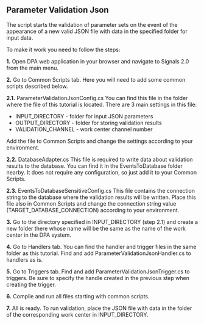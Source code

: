 ## Parameter Validation Json
The script starts the validation of parameter sets on the event of the appearance of a new valid JSON file with data in the specified folder for input data.

To make it work you need to follow the steps:

**1.** Open DPA web application in your browser and navigate to Signals 2.0 from the main menu.

**2.** Go to Common Scripts tab. Here you will need to add some common scripts described below.

**2.1.** ParameterValidationJsonConfig.cs
You can find this file in the folder where the file of this tutorial is located.
There are 3 main settings in this file:
 - INPUT_DIRECTORY - folder for input JSON parameters
 - OUTPUT_DIRECTORY - folder for storing validation results
 - VALIDATION_CHANNEL - work center channel number

Add the file to Common Scripts and change the settings according to your environment.

**2.2.** DatabaseAdapter.cs
This file is required to write data about validation results to the database.
You can find it in the EventsToDatabase folder nearby.
It does not require any configuration, so just add it to your Common Scripts.

**2.3.** EventsToDatabaseSensitiveConfig.cs
This file contains the connection string to the database where the validation results will be written.
Place this file also in Common Scripts and change the connection string value (TARGET_DATABASE_CONNECTION) according to your environment.

**3.** Go to the directory specified in INPUT_DIRECTORY (step 2.1) and create a new folder there whose name will be the same as the name of the work center in the DPA system.

**4.**  Go to Handlers tab.
You can find the handler and trigger files in the same folder as this tutorial.
Find and add ParameterValidationJsonHandler.cs to handlers as is.

**5.** Go to Triggers tab.
Find and add ParameterValidationJsonTrigger.cs to triggers.
Be sure to specify the handle created in the previous step when creating the trigger.

**6.** Compile and run all files starting with common scripts.

**7.** All is ready. To run validation, place the JSON file with data in the folder of the corresponding work center in INPUT_DIRECTORY.
